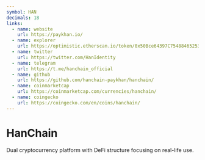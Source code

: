 ```yaml
---
symbol: HAN
decimals: 18
links:
  - name: website
    url: https://paykhan.io/
  - name: explorer
    url: https://optimistic.etherscan.io/token/0x50Bce64397C75488465253c0A034b8097FeA6578
  - name: twitter
    url: https://twitter.com/HanIdentity
  - name: telegram
    url: https://t.me/hanchain_official
  - name: github
    url: https://github.com/hanchain-paykhan/hanchain/
  - name: coinmarketcap
    url: https://coinmarketcap.com/currencies/hanchain/
  - name: coingecko
    url: https://coingecko.com/en/coins/hanchain/
---
```


# HanChain

Dual cryptocurrency platform with DeFi structure focusing on real-life use.
